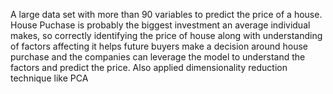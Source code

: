 A large data set with more than 90 variables to predict the price of a house. House Puchase is probably the biggest investment an average individual makes, so correctly identifying the price of house along with understanding of factors affecting it helps future buyers make a decision around house purchase and the companies can leverage the model to understand the factors and predict the price.
Also applied dimensionality reduction technique like PCA
